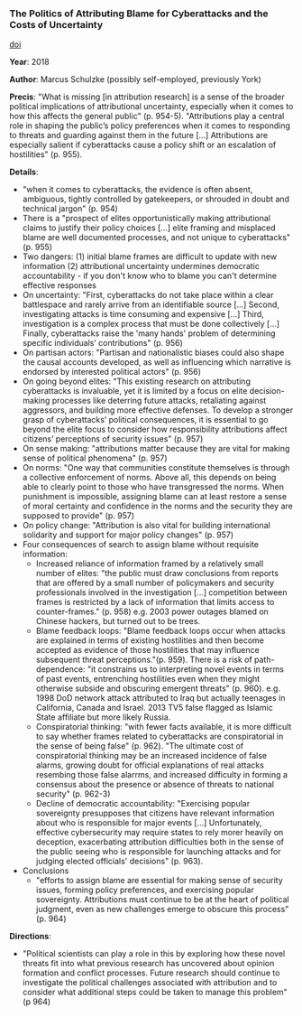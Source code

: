 ### The Politics of Attributing Blame for Cyberattacks and the Costs of Uncertainty

[doi](https://doi.org/10.1017/S153759271800110X)

**Year**: 2018

**Author**: Marcus Schulzke (possibly self-employed, previously York)

**Precis**: "What is missing [in attribution research] is a sense of the broader political implications of attributional uncertainty, especially when it comes to how this affects the general public" (p. 954-5). "Attributions play a central role in shaping the public’s policy preferences when it comes to responding to threats and guarding against them in the future [...] Attributions are especially salient if cyberattacks cause a policy shift or an escalation of hostilities" (p. 955).

**Details**:

- "when it comes to cyberattacks, the evidence is often absent, ambiguous, tightly controlled by gatekeepers, or shrouded in doubt and technical jargon" (p. 954)
- There is a "prospect of elites opportunistically making attributional claims to justify their policy choices [...] elite framing and misplaced blame are well documented processes, and not unique to cyberattacks" (p. 955)
- Two dangers: (1) initial blame frames are difficult to update with new information (2) attributional uncertainty undermines democratic accountability - if you don't know who to blame you can't determine effective responses
- On uncertainty: "First, cyberattacks do not take place within a clear battlespace and rarely arrive from an identifiable source [...] Second, investigating attacks is time consuming and expensive [...] Third, investigation is a complex process that must be done collectively [...] Finally, cyberattacks raise the 'many hands' problem of determining specific individuals’ contributions" (p. 956)
- On partisan actors: "Partisan and nationalistic biases could also shape the causal accounts developed, as well as influencing which narrative is endorsed by interested political actors" (p. 956)
- On going beyond elites: "This existing research on attributing cyberattacks is invaluable, yet it is limited by a focus on elite decision-making processes like deterring future attacks, retaliating against aggressors, and building more effective defenses. To develop a stronger grasp of cyberattacks’ political consequences, it is essential to go beyond the elite focus to consider how responsibility attributions affect citizens’ perceptions of security issues" (p. 957)
- On sense making: "attributions matter because they are vital for making sense of political phenomena" (p. 957)
- On norms: "One way that communities constitute themselves is through a collective enforcement of norms. Above all, this depends on being able to clearly point to those who have transgressed the norms. When punishment is impossible, assigning blame can at least restore a sense of moral certainty and confidence in the norms and the security they are supposed to provide" (p. 957)
- On policy change: "Attribution is also vital for building international solidarity and support for major policy changes" (p. 957)
- Four consequences of search to assign blame without requisite information:
  - Increased reliance of information framed by a relatively small number of elites: "the public must draw conclusions from reports that are offered by a small number of policymakers and security professionals involved in the investigation [...] competition between frames is restricted by a lack of information that limits access to counter-frames." (p. 958) e.g. 2003 power outages blamed on Chinese hackers, but turned out to be trees. 
  - Blame feedback loops: "Blame feedback loops occur when attacks are explained in terms of existing hostilities and then become accepted as evidence of those hostilities that may influence subsequent threat perceptions."(p. 959). There is a risk of path-dependence: "it constrains us to interpreting novel events in terms of past events, entrenching hostilities even when they might otherwise subside and obscuring emergent threats" (p. 960). e.g. 1998 DoD network attack attributed to Iraq but actually teenages in California, Canada and Israel. 2013 TV5 false flagged as Islamic State affiliate but more likely Russia.
  - Conspiratorial thinking: "with fewer facts available, it is more difficult to say whether frames related to cyberattacks are conspiratorial in the sense of being false" (p. 962). "The ultimate cost of conspiratorial thinking may be an increased incidence of false alarms, growing doubt for official explanations of real attacks resembing those false alarrms, and increased difficulty in forming a consensus about the presence or absence of threats to national security" (p. 962-3)
  - Decline of democratic accountability: "Exercising popular sovereignty presupposes that citizens have relevant information about who is responsible for major events [...] Unfortunately, effective cybersecurity may require states to rely morer heavily on deception, exacerbating attribution difficulties both in the sense of the public seeing who is responsible for launching attacks and for judging elected officials' decisions" (p. 963). 
- Conclusions
  - "efforts to assign blame are essential for making sense of security issues, forming policy preferences, and exercising popular sovereignty. Attributions must continue to be at the heart of political judgment, even as new challenges emerge to obscure this process" (p. 964)

**Directions**: 

- "Political scientists can play a role in this by exploring how these novel threats fit into what previous research has uncovered about opinion formation and conflict processes. Future research should continue to investigate the political challenges associated with attribution and to consider what additional steps could be taken to manage this problem" (p 964)